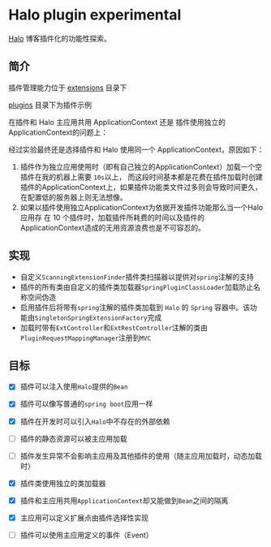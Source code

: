 # Halo plugin experimental
[Halo](https://github.com/halo-dev/halo) 博客插件化的功能性探索。

## 简介
插件管理能力位于 [extensions](halo/src/main/java/run/halo/app/extensions) 目录下

[plugins](./plugins) 目录下为插件示例

在插件和 Halo 主应用共用 ApplicationContext 还是 插件使用独立的 ApplicationContext的问题上：

经过实验最终还是选择插件和 Halo 使用同一个 ApplicationContext，原因如下：
1. 插件作为独立应用使用时（即有自己独立的ApplicationContext）加载一个空插件在我的机器上需要 `10s`以上，
而这段时间基本都是花费在插件加载时创建插件的ApplicationContext上，如果插件功能类文件过多则会导致时间更久，
在配置低的服务器上则无法想像。
2. 如果以插件使用独立ApplicationContext为依据开发插件功能那么当一个Halo应用存
在 10 个插件时，加载插件所耗费的时间以及插件的ApplicationContext造成的无用资源浪费也是不可容忍的。

## 实现

- 自定义`ScanningExtensionFinder`插件类扫描器以提供对`spring`注解的支持
- 插件的所有类由自定义的插件类加载器`SpringPluginClassLoader`加载防止名称空间伪造
- 启用插件后将带有`spring`注解的插件类加载到 `Halo` 的 `Spring` 容器中。该功能由`SingletonSpringExtensionFactory`完成
- 加载时带有`ExtController`和`ExtRestController`注解的类由`PluginRequestMappingManager`注册到`MVC`

## 目标

- [x] 插件可以注入使用`Halo`提供的`Bean`

- [x] 插件可以像写普通的`spring boot`应用一样

- [x] 插件在开发时可以引入`Halo`中不存在的外部依赖
- [ ] 插件的静态资源可以被主应用加载
- [ ] 插件发生异常不会影响主应用及其他插件的使用（随主应用加载时，动态加载时）

- [x] 插件类使用独立的类加载器
- [x] 插件和主应用共用`ApplicationContext`却又能做到`Bean`之间的隔离

- [x] 主应用可以定义扩展点由插件选择性实现

- [ ] 插件可以使用主应用定义的事件（Event）

